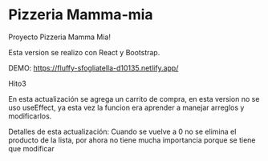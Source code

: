 # Pizzeria Mamma-mia

Proyecto Pizzeria Mamma Mia!

Esta version se realizo con React y Bootstrap.

DEMO: https://fluffy-sfogliatella-d10135.netlify.app/

Hito3

En esta actualización se agrega un carrito de compra, en esta version no se uso useEffect, ya esta vez la funcion era aprender a manejar arreglos y modificarlos.

Detalles de esta actualización: Cuando se vuelve a 0 no se elimina el producto de la lista, por ahora no tiene mucha importancia porque se tiene que modificar
